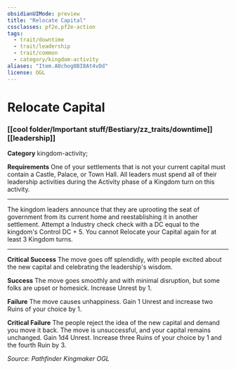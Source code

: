 ```yaml
---
obsidianUIMode: preview
title: "Relocate Capital"
cssclasses: pf2e,pf2e-action
tags:
  - trait/downtime
  - trait/leadership
  - trait/common
  - category/kingdom-activity
aliases: "Item.A0chog0BI8At4vDd"
license: OGL
---
```

# Relocate Capital

### [[cool folder/Important stuff/Bestiary/zz_traits/downtime]][[leadership]]

**Category** kingdom-activity; 




**Requirements** One of your settlements that is not your current capital must contain a Castle, Palace, or Town Hall. All leaders must spend all of their leadership activities during the Activity phase of a Kingdom turn on this activity.

* * *

The kingdom leaders announce that they are uprooting the seat of government from its current home and reestablishing it in another settlement. Attempt a Industry check check with a DC equal to the kingdom's Control DC + 5. You cannot Relocate your Capital again for at least 3 Kingdom turns.

* * *

**Critical Success** The move goes off splendidly, with people excited about the new capital and celebrating the leadership's wisdom.

**Success** The move goes smoothly and with minimal disruption, but some folks are upset or homesick. Increase Unrest by 1.

**Failure** The move causes unhappiness. Gain 1 Unrest and increase two Ruins of your choice by 1.

**Critical Failure** The people reject the idea of the new capital and demand you move it back. The move is unsuccessful, and your capital remains unchanged. Gain 1d4 Unrest. Increase three Ruins of your choice by 1 and the fourth Ruin by 3.

*Source: Pathfinder Kingmaker*
*OGL*